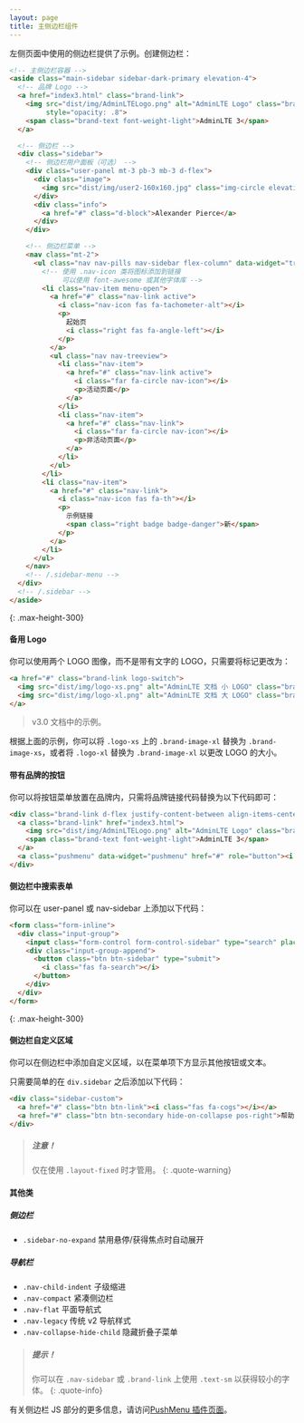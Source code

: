 ```yaml
---
layout: page
title: 主侧边栏组件
---
```


左侧页面中使用的侧边栏提供了示例。创建侧边栏： 

```html
<!-- 主侧边栏容器 -->
<aside class="main-sidebar sidebar-dark-primary elevation-4">
  <!-- 品牌 Logo -->
  <a href="index3.html" class="brand-link">
    <img src="dist/img/AdminLTELogo.png" alt="AdminLTE Logo" class="brand-image img-circle elevation-3"
         style="opacity: .8">
    <span class="brand-text font-weight-light">AdminLTE 3</span>
  </a>

  <!-- 侧边栏 -->
  <div class="sidebar">
    <!-- 侧边栏用户面板（可选） -->
    <div class="user-panel mt-3 pb-3 mb-3 d-flex">
      <div class="image">
        <img src="dist/img/user2-160x160.jpg" class="img-circle elevation-2" alt="用户图片">
      </div>
      <div class="info">
        <a href="#" class="d-block">Alexander Pierce</a>
      </div>
    </div>

    <!-- 侧边栏菜单 -->
    <nav class="mt-2">
      <ul class="nav nav-pills nav-sidebar flex-column" data-widget="treeview" role="menu">
        <!-- 使用 .nav-icon 类将图标添加到链接
             可以使用 font-awesome 或其他字体库 -->
        <li class="nav-item menu-open">
          <a href="#" class="nav-link active">
            <i class="nav-icon fas fa-tachometer-alt"></i>
            <p>
              起始页
              <i class="right fas fa-angle-left"></i>
            </p>
          </a>
          <ul class="nav nav-treeview">
            <li class="nav-item">
              <a href="#" class="nav-link active">
                <i class="far fa-circle nav-icon"></i>
                <p>活动页面</p>
              </a>
            </li>
            <li class="nav-item">
              <a href="#" class="nav-link">
                <i class="far fa-circle nav-icon"></i>
                <p>非活动页面</p>
              </a>
            </li>
          </ul>
        </li>
        <li class="nav-item">
          <a href="#" class="nav-link">
            <i class="nav-icon fas fa-th"></i>
            <p>
              示例链接
              <span class="right badge badge-danger">新</span>
            </p>
          </a>
        </li>
      </ul>
    </nav>
    <!-- /.sidebar-menu -->
  </div>
  <!-- /.sidebar -->
</aside>
```
{: .max-height-300}


#### 备用 Logo

你可以使用两个 LOGO 图像，而不是带有文字的 LOGO，只需要将标记更改为：

```html
<a href="#" class="brand-link logo-switch">
  <img src="dist/img/logo-xs.png" alt="AdminLTE 文档 小 LOGO" class="brand-image-xl logo-xs">
  <img src="dist/img/logo-xl.png" alt="AdminLTE 文档 大 LOGO" class="brand-image-xs logo-xl" style="left: 12px">
</a>
```
> v3.0 文档中的示例。

根据上面的示例，你可以将 `.logo-xs` 上的 `.brand-image-xl` 替换为 `.brand-image-xs`，或者将 `.logo-xl` 替换为 `.brand-image-xl` 以更改 LOGO 的大小。

#### 带有品牌的按钮

你可以将按钮菜单放置在品牌内，只需将品牌链接代码替换为以下代码即可：

```html
<div class="brand-link d-flex justify-content-between align-items-center">
  <a class="brand-link" href="index3.html">
    <img src="dist/img/AdminLTELogo.png" alt="AdminLTE Logo" class="brand-image img-circle elevation-3">
    <span class="brand-text font-weight-light">AdminLTE 3</span>
  </a>
  <a class="pushmenu" data-widget="pushmenu" href="#" role="button"><i class="fas fa-bars"></i></a>
</div>
```

#### 侧边栏中搜索表单

你可以在 user-panel 或 nav-sidebar 上添加以下代码：

```html
<form class="form-inline">
  <div class="input-group">
    <input class="form-control form-control-sidebar" type="search" placeholder="搜索" aria-label="Search">
    <div class="input-group-append">
      <button class="btn btn-sidebar" type="submit">
        <i class="fas fa-search"></i>
      </button>
    </div>
  </div>
</form>
```
{: .max-height-300}


#### 侧边栏自定义区域

你可以在侧边栏中添加自定义区域，以在菜单项下方显示其他按钮或文本。

只需要简单的在 `div.sidebar` 之后添加以下代码：

```html
<div class="sidebar-custom">
  <a href="#" class="btn btn-link"><i class="fas fa-cogs"></i></a>
  <a href="#" class="btn btn-secondary hide-on-collapse pos-right">帮助</a>
</div>
```

> ##### 注意！
> 仅在使用 `.layout-fixed` 时才管用。
{: .quote-warning}


#### 其他类

##### 侧边栏

- `.sidebar-no-expand` 禁用悬停/获得焦点时自动展开

##### 导航栏

- `.nav-child-indent` 子级缩进
- `.nav-compact` 紧凑侧边栏
- `.nav-flat` 平面导航式
- `.nav-legacy` 传统 v2 导航样式
- `.nav-collapse-hide-child` 隐藏折叠子菜单


> ##### 提示！
> 你可以在 `.nav-sidebar` 或 `.brand-link` 上使用 `.text-sm` 以获得较小的字体。
{: .quote-info}

有关侧边栏 JS 部分的更多信息，请访问[PushMenu 插件页面](/AdminLTE/AdminLTE-3.x/docs/javascript/push-menu.html)。
